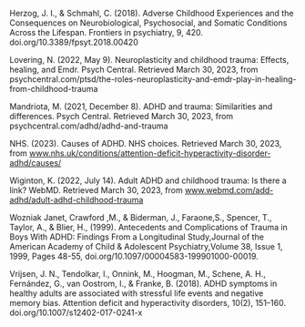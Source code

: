 Herzog, J. I., & Schmahl, C. (2018). Adverse Childhood Experiences and the Consequences on Neurobiological, Psychosocial, and Somatic Conditions Across the Lifespan. Frontiers in psychiatry, 9, 420. doi.org/10.3389/fpsyt.2018.00420

Lovering, N. (2022, May 9). Neuroplasticity and childhood trauma: Effects, healing, and Emdr. Psych Central. Retrieved March 30, 2023, from psychcentral.com/ptsd/the-roles-neuroplasticity-and-emdr-play-in-healing-from-childhood-trauma 

Mandriota, M. (2021, December 8). ADHD and trauma: Similarities and differences. Psych Central. Retrieved March 30, 2023, from psychcentral.com/adhd/adhd-and-trauma 

NHS. (2023). Causes of ADHD. NHS choices. Retrieved March 30, 2023, from www.nhs.uk/conditions/attention-deficit-hyperactivity-disorder-adhd/causes/ 

Wiginton, K. (2022, July 14). Adult ADHD and childhood trauma: Is there a link? WebMD. Retrieved March 30, 2023, from www.webmd.com/add-adhd/adult-adhd-childhood-trauma 

Wozniak Janet, Crawford ,M., & Biderman, J., Faraone,S., Spencer, T., Taylor, A., & Blier, H., (1999). Antecedents and Complications of Trauma in Boys With ADHD: Findings From a Longitudinal Study,Journal of the American Academy of Child & Adolescent Psychiatry,Volume 38, Issue 1, 1999, Pages 48-55, doi.org/10.1097/00004583-199901000-00019.

Vrijsen, J. N., Tendolkar, I., Onnink, M., Hoogman, M., Schene, A. H., Fernández, G., van Oostrom, I., & Franke, B. (2018). ADHD symptoms in healthy adults are associated with stressful life events and negative memory bias. Attention deficit and hyperactivity disorders, 10(2), 151–160. doi.org/10.1007/s12402-017-0241-x
